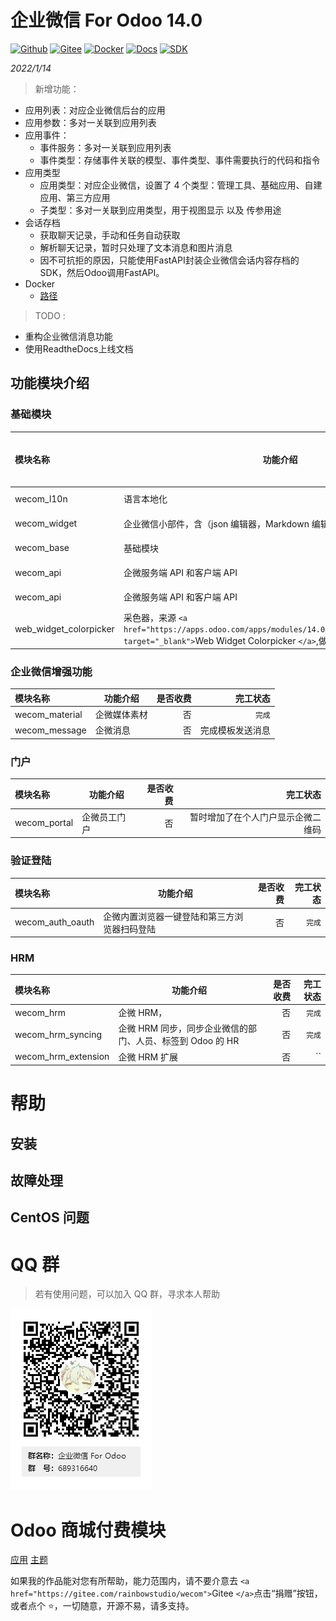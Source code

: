 # 企业微信 For Odoo 14.0

[![Github](http://img.shields.io/badge/Wecom14.0-Github-4cb648.svg?style=flat&colorA=8F8F8F)](https://github.com/rainbow-studio-solution/wecom)
[![Gitee](http://img.shields.io/badge/Wecom14.0-Gitee-875A7B.svg?style=flat&colorA=8F8F8F)](https://gitee.com/rainbowstudio/wecom)
[![Docker](http://img.shields.io/badge/Wecom14.0-Docker-C22D40.svg?style=flat&colorA=8F8F8F)](https://hub.docker.com/r/rainbowstudiosolution/wecom_for_odoo)
[![Docs](http://img.shields.io/badge/Wecom14.0-Docs-F34B7D.svg?style=flat&colorA=8F8F8F)](https://docs.rstudio.xyz/zh/latest/)
[![SDK](http://img.shields.io/badge/企微SDK-API-F34B7D.svg?style=flat&colorA=8F8F8F)](https://gitee.com/rainbowstudio/wecom_sdk_service/)


*2022/1/14* 

> 新增功能：

- 应用列表：对应企业微信后台的应用
- 应用参数：多对一关联到应用列表
- 应用事件：
  - 事件服务：多对一关联到应用列表
  - 事件类型：存储事件关联的模型、事件类型、事件需要执行的代码和指令
- 应用类型
  - 应用类型：对应企业微信，设置了 4 个类型：管理工具、基础应用、自建应用、第三方应用
  - 子类型：多对一关联到应用类型，用于视图显示 以及 传参用途
- 会话存档
  - 获取聊天记录，手动和任务自动获取
  - 解析聊天记录，暂时只处理了文本消息和图片消息
  - 因不可抗拒的原因，只能使用FastAPI封装企业微信会话内容存档的SDK，然后Odoo调用FastAPI。
- Docker
  - [路径](/docker) 

> TODO :
- 重构企业微信消息功能
- 使用ReadtheDocs上线文档
  
## 功能模块介绍

### 基础模块

| 模块名称               | 功能介绍                                                                                                                                            | 是否收费 | 完工状态 |
| :--------------------- | --------------------------------------------------------------------------------------------------------------------------------------------------- | -------: | -------: |
| wecom_l10n             | 语言本地化                                                                                                                                          |       否 |   `完成` |
| wecom_widget           | 企业微信小部件，含（json 编辑器，Markdown 编辑器，密码显示等）                                                                                      |       否 |   `完成` |
| wecom_base             | 基础模块                                                                                                                                            |       否 |   `完成` |
| wecom_api              | 企微服务端 API 和客户端 API                                                                                                                         |       否 |   `完成` |
| wecom_api              | 企微服务端 API 和客户端 API                                                                                                                         |       否 |   `完成` |
| web_widget_colorpicker | 采色器，来源 `<a href="https://apps.odoo.com/apps/modules/14.0/web_widget_colorpicker/" target="_blank">`Web Widget Colorpicker `</a>`,做了部分修改 |       否 |   `完成` |

### 企业微信增强功能

| 模块名称       | 功能介绍     | 是否收费 |         完工状态 |
| :------------- | ------------ | -------: | ---------------: |
| wecom_material | 企微媒体素材 |       否 |           `完成` |
| wecom_message  | 企微消息     |       否 | 完成模板发送消息 |

### 门户

| 模块名称     | 功能介绍     | 是否收费 |                           完工状态 |
| :----------- | ------------ | -------: | ---------------------------------: |
| wecom_portal | 企微员工门户 |       否 | 暂时增加了在个人门户显示企微二维码 |

### 验证登陆

| 模块名称         | 功能介绍                                     | 是否收费 | 完工状态 |
| :--------------- | -------------------------------------------- | -------: | -------: |
| wecom_auth_oauth | 企微内置浏览器一键登陆和第三方浏览器扫码登陆 |       否 |   `完成` |

### HRM

| 模块名称            | 功能介绍                                                   | 是否收费 | 完工状态 |
| :------------------ | ---------------------------------------------------------- | -------: | -------: |
| wecom_hrm           | 企微 HRM，                                                 |       否 |   `完成` |
| wecom_hrm_syncing   | 企微 HRM 同步，同步企业微信的部门、人员、标签到 Odoo 的 HR |       否 |   `完成` |
| wecom_hrm_extension | 企微 HRM 扩展                                              |       否 |       `` |

# 帮助

## 安装

## 故障处理

## CentOS 问题

# QQ 群

> 若有使用问题，可以加入 QQ 群，寻求本人帮助

![QQ群](doc/img/QQ群二维码.png)

# Odoo 商城付费模块

<a href="https://apps.odoo.com/apps/modules/browse?search=RStudio" target="_blank">应用</a>
<a href="https://apps.odoo.com/apps/themes/browse?search=RStudio" target="_blank">主题</a>

如果我的作品能对您有所帮助，能力范围内，请不要介意去 `<a href="https://gitee.com/rainbowstudio/wecom">`Gitee `</a>`点击“捐赠”按钮，或者点个 ⭐，一切随意，开源不易，请多支持。
